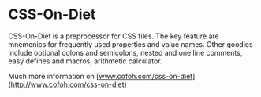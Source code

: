 CSS-On-Diet
===========

CSS-On-Diet is a preprocessor for CSS files. The key feature are mnemonics for frequently used properties and value names. Other goodies include optional colons and semicolons, nested and one line comments, easy defines and macros, arithmetic calculator.

Much more information on [www.cofoh.com/css-on-diet](http://www.cofoh.com/css-on-diet)
